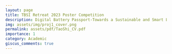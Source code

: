 ```yaml
---
layout: page
title: TBSI Retreat 2023 Poster Competition
description: Digital Battery Passport-Towards a Sustainable and Smart Living
img: assets/img/proj1_cover.png
permalink: assets/pdf/TaoShi_CV.pdf
importance: 1
category: Academic
giscus_comments: true
---
```




